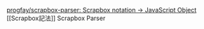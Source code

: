 
[progfay/scrapbox-parser: Scrapbox notation → JavaScript Object](https://github.com/progfay/scrapbox-parser)
[[Scrapbox記法]]
Scrapbox Parser

